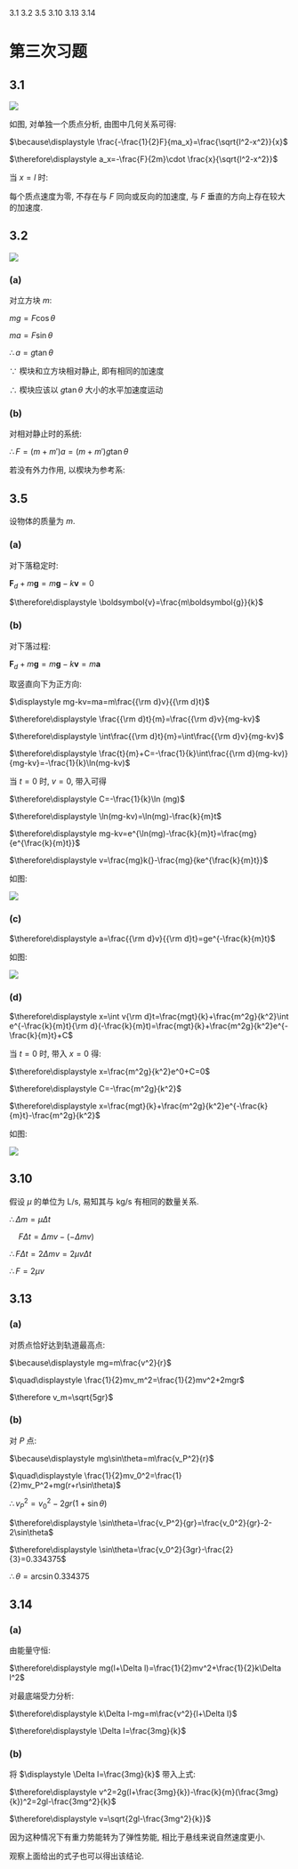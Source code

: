 3.1 3.2 3.5 3.10 3.13 3.14

# 第三次习题

## 3.1

![](2021-03-22-11-47-56.png)

如图, 对单独一个质点分析, 由图中几何关系可得:

$\because\displaystyle \frac{-\frac{1}{2}F}{ma_x}=\frac{\sqrt{l^2-x^2}}{x}$

$\therefore\displaystyle a_x=-\frac{F}{2m}\cdot \frac{x}{\sqrt{l^2-x^2}}$

当 $x=l$ 时:

每个质点速度为零, 不存在与 $F$ 同向或反向的加速度, 与 $F$ 垂直的方向上存在较大的加速度.

## 3.2

![](2021-03-22-08-25-36.png)

### (a)

对立方块 $m$:

$mg=F\cos\theta$

$ma=F\sin\theta$

$\therefore a=g\tan\theta$

$\because$ 楔块和立方块相对静止, 即有相同的加速度

$\therefore$ 楔块应该以 $g\tan\theta$ 大小的水平加速度运动

### (b)

对相对静止时的系统:

$\therefore F=(m+m')a=(m+m')g\tan\theta$

若没有外力作用, 以楔块为参考系:





## 3.5

设物体的质量为 $m$.



### (a)

对下落稳定时:

$\boldsymbol{F}_d+m\boldsymbol{g}=m\boldsymbol{g}-k\boldsymbol{v}=0$

$\therefore\displaystyle \boldsymbol{v}=\frac{m\boldsymbol{g}}{k}$

### (b)

对下落过程:

$\boldsymbol{F}_d+m\boldsymbol{g}=m\boldsymbol{g}-k\boldsymbol{v}=m\boldsymbol{a}$

取竖直向下为正方向:

$\displaystyle mg-kv=ma=m\frac{{\rm d}v}{{\rm d}t}$

$\therefore\displaystyle \frac{{\rm d}t}{m}=\frac{{\rm d}v}{mg-kv}$

$\therefore\displaystyle \int\frac{{\rm d}t}{m}=\int\frac{{\rm d}v}{mg-kv}$

$\therefore\displaystyle \frac{t}{m}+C=-\frac{1}{k}\int\frac{{\rm d}(mg-kv)}{mg-kv}=-\frac{1}{k}\ln(mg-kv)$

当 $t=0$ 时, $v=0$, 带入可得

$\therefore\displaystyle C=-\frac{1}{k}\ln (mg)$

$\therefore\displaystyle \ln(mg-kv)=\ln(mg)-\frac{k}{m}t$

$\therefore\displaystyle mg-kv=e^{\ln(mg)-\frac{k}{m}t}=\frac{mg}{e^{\frac{k}{m}t}}$

$\therefore\displaystyle v=\frac{mg}k{}-\frac{mg}{ke^{\frac{k}{m}t}}$

如图:

![](2021-03-22-09-04-20.png)

### (c)

$\therefore\displaystyle a=\frac{{\rm d}v}{{\rm d}t}=ge^{-\frac{k}{m}t}$

如图:

![](2021-03-22-09-10-09.png)

### (d)

$\therefore\displaystyle x=\int v{\rm d}t=\frac{mgt}{k}+\frac{m^2g}{k^2}\int e^{-\frac{k}{m}t}{\rm d}(-\frac{k}{m}t)=\frac{mgt}{k}+\frac{m^2g}{k^2}e^{-\frac{k}{m}t}+C$

当 $t=0$ 时, 带入 $x=0$ 得:

$\therefore\displaystyle x=\frac{m^2g}{k^2}e^0+C=0$

$\therefore\displaystyle C=-\frac{m^2g}{k^2}$

$\therefore\displaystyle x=\frac{mgt}{k}+\frac{m^2g}{k^2}e^{-\frac{k}{m}t}-\frac{m^2g}{k^2}$

如图:

![](2021-03-22-09-21-51.png)


## 3.10

假设 $\mu$ 的单位为 $\text{L}/\text{s}$, 易知其与 $\text{kg}/\text{s}$ 有相同的数量关系.

$\therefore \Delta m=\mu\Delta t$

$\quad F\Delta t=\Delta mv-(-\Delta mv)$

$\therefore F \Delta t=2\Delta mv=2\mu v\Delta t$

$\therefore F=2\mu v$


## 3.13

### (a)

对质点恰好达到轨道最高点:

$\because\displaystyle mg=m\frac{v^2}{r}$

$\quad\displaystyle \frac{1}{2}mv_m^2=\frac{1}{2}mv^2+2mgr$

$\therefore v_m=\sqrt{5gr}$

### (b)

对 $P$ 点:

$\because\displaystyle mg\sin\theta=m\frac{v_P^2}{r}$

$\quad\displaystyle \frac{1}{2}mv_0^2=\frac{1}{2}mv_P^2+mg(r+r\sin\theta)$

$\therefore v_P^2=v_0^2-2gr(1+\sin\theta)$

$\therefore\displaystyle \sin\theta=\frac{v_P^2}{gr}=\frac{v_0^2}{gr}-2-2\sin\theta$

$\therefore\displaystyle \sin\theta=\frac{v_0^2}{3gr}-\frac{2}{3}=0.334375$

$\therefore \theta = \arcsin 0.334375$


## 3.14

### (a)

由能量守恒:

$\therefore\displaystyle mg(l+\Delta l)=\frac{1}{2}mv^2+\frac{1}{2}k\Delta l^2$

对最底端受力分析:

$\therefore\displaystyle k\Delta l-mg=m\frac{v^2}{l+\Delta l}$

$\therefore\displaystyle \Delta l=\frac{3mg}{k}$

### (b)

将 $\displaystyle \Delta l=\frac{3mg}{k}$ 带入上式:

$\therefore\displaystyle v^2=2g(l+\frac{3mg}{k})-\frac{k}{m}(\frac{3mg}{k})^2=2gl-\frac{3mg^2}{k}$

$\therefore\displaystyle v=\sqrt{2gl-\frac{3mg^2}{k}}$

因为这种情况下有重力势能转为了弹性势能, 相比于悬线来说自然速度更小.

观察上面给出的式子也可以得出该结论.